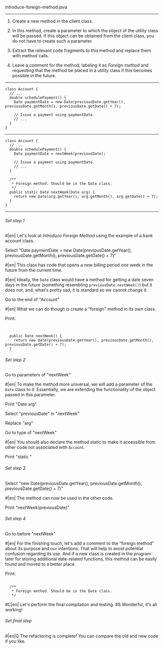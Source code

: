 introduce-foreign-method:java

---

1. Create a new method in the client class.

2. In this method, create a parameter to which the object of the utility class will be passed. If this object can be obtained from the client class, you do not have to create such a parameter.

3. Extract the relevant code fragments to this method and replace them with method calls.

4. Leave a comment for the method, labeling it as *Foreign method*  and requesting that the method be placed in a utility class if this becomes possible in the future.



---

```
class Account {
  // ...
  double schedulePayment() {
    Date paymentDate = new Date(previousDate.getYear(), previousDate.getMonth(), previousDate.getDate() + 7);

    // Issue a payment using paymentDate.
    // ...
  }
}
```

---

```
class Account {
  // ...
  double schedulePayment() {
    Date paymentDate = nextWeek(previousDate);

    // Issue a payment using paymentDate.
    // ...
  }

  /**
   * Foreign method. Should be in the Date class.
   */
  public static Date nextWeek(Date arg) {
    return new Date(arg.getYear(), arg.getMonth(), arg.getDate() + 7);
  }
}
```

---

###### Set step 1


#|en| Let's look at *Introduce Foreign Method*  using the example of a bank account class.

Select "Date paymentDate = new Date(previousDate.getYear(), previousDate.getMonth(), previousDate.getDate() + 7)"


#|en| This class has code that opens a new billing period one week in the future from the current time.


#|en| Ideally, the `Date` class would have a method for getting a date seven days in the future (something resembling `previousDate.nextWeek()`) but it does not, and, what's pretty sad, it is standard so we cannot change it.

Go to the end of "Account"


#|en| What we can do though is create a "foreign" method in its own class.

Print:
```


  public Date nextWeek() {
    return new Date(previousDate.getYear(), previousDate.getMonth(), previousDate.getDate() + 7);
  }
```

###### Set step 2

Go to parameters of "nextWeek"


#|en| To make the method more universal, we will add a parameter of the `Date` class to it. Essentially, we are extending the functionality of the object passed in this parameter.

Print "Date arg"

Select "previousDate" in "nextWeek"

Replace "arg"

Go to type of "nextWeek"


#|en| You should also declare the method static to make it accessible from other code not associated with `Account`.

Print "static "

###### Set step 3

Select "new Date(previousDate.getYear(), previousDate.getMonth(), previousDate.getDate() + 7)"


#|en| The method can now be used in the other code.

Print "nextWeek(previousDate)"

###### Set step 4

Go to before "nextWeek"


#|en| For the finishing touch, let's add a comment to the "foreign method" about its purpose and our intentions. That will help to avoid potential confusion regarding its use. And if a new class is created in the program later for storing additional date-related functions, this method can be easily found and moved to a better place.

Print:
```

  /**
   * Foreign method. Should be in the Date class.
   */
```


#C|en| Let's perform the final compilation and testing.
#S Wonderful, it's all working!


###### Set final step


#|en|Q The refactoring is complete! You can compare the old and new code if you like.
